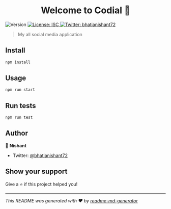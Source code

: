 <h1 align="center">Welcome to Codial 👋</h1>
<p>
  <img alt="Version" src="https://img.shields.io/badge/version-1.0.0-blue.svg?cacheSeconds=2592000" />
  <a href="#" target="_blank">
    <img alt="License: ISC" src="https://img.shields.io/badge/License-ISC-yellow.svg" />
  </a>
  <a href="https://twitter.com/bhatianishant72" target="_blank">
    <img alt="Twitter: bhatianishant72" src="https://img.shields.io/twitter/follow/bhatianishant72.svg?style=social" />
  </a>
</p>

> My all social media application

## Install

```sh
npm install
```

## Usage

```sh
npm run start
```

## Run tests

```sh
npm run test
```

## Author

👤 **Nishant**

* Twitter: [@bhatianishant72](https://twitter.com/bhatianishant72)

## Show your support

Give a ⭐️ if this project helped you!

***
_This README was generated with ❤️ by [readme-md-generator](https://github.com/kefranabg/readme-md-generator)_